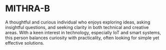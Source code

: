 # MITHRA-B
A thoughtful and curious individual who enjoys exploring ideas, asking insightful questions, and seeking clarity in both technical and creative areas. With a keen interest in technology, especially IoT and smart systems, this person balances curiosity with practicality, often looking for simple yet effective solutions. 
